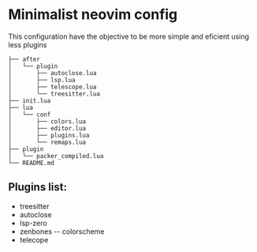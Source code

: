 # Minimalist neovim config #
This configuration have the objective to be more simple and eficient using less plugins

```.
├── after
│   └── plugin
│       ├── autoclose.lua
│       ├── lsp.lua
│       ├── telescope.lua
│       └── treesitter.lua
├── init.lua
├── lua
│   └── conf
│       ├── colors.lua
│       ├── editor.lua
│       ├── plugins.lua
│       └── remaps.lua
├── plugin
│   └── packer_compiled.lua
└── README.md

```

## Plugins list:
- treesitter
- autoclose
- lsp-zero
- zenbones -- colorscheme
- telecope


